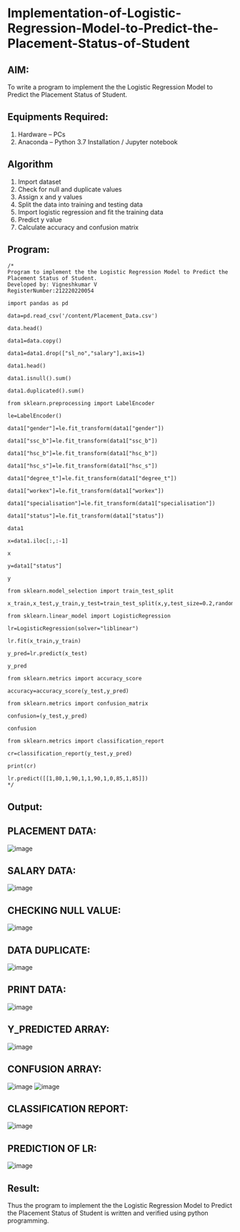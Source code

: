 # Implementation-of-Logistic-Regression-Model-to-Predict-the-Placement-Status-of-Student

## AIM:
To write a program to implement the the Logistic Regression Model to Predict the Placement Status of Student.

## Equipments Required:
1. Hardware – PCs
2. Anaconda – Python 3.7 Installation / Jupyter notebook

## Algorithm
1. Import dataset
2. Check for null and duplicate values
3. Assign x and y values
4. Split the data into training and testing data
5. Import logistic regression and fit the training data
6. Predict y value
7. Calculate accuracy and confusion matrix

## Program:
```
/*
Program to implement the the Logistic Regression Model to Predict the Placement Status of Student.
Developed by: Vigneshkumar V
RegisterNumber:212220220054

import pandas as pd

data=pd.read_csv('/content/Placement_Data.csv')

data.head()

data1=data.copy()

data1=data1.drop(["sl_no","salary"],axis=1)

data1.head()

data1.isnull().sum()

data1.duplicated().sum()

from sklearn.preprocessing import LabelEncoder

le=LabelEncoder()

data1["gender"]=le.fit_transform(data1["gender"])

data1["ssc_b"]=le.fit_transform(data1["ssc_b"])

data1["hsc_b"]=le.fit_transform(data1["hsc_b"])

data1["hsc_s"]=le.fit_transform(data1["hsc_s"])

data1["degree_t"]=le.fit_transform(data1["degree_t"])

data1["workex"]=le.fit_transform(data1["workex"])

data1["specialisation"]=le.fit_transform(data1["specialisation"])

data1["status"]=le.fit_transform(data1["status"])

data1

x=data1.iloc[:,:-1]

x

y=data1["status"]

y

from sklearn.model_selection import train_test_split

x_train,x_test,y_train,y_test=train_test_split(x,y,test_size=0.2,random_state=0)

from sklearn.linear_model import LogisticRegression

lr=LogisticRegression(solver="liblinear")

lr.fit(x_train,y_train)

y_pred=lr.predict(x_test)

y_pred

from sklearn.metrics import accuracy_score

accuracy=accuracy_score(y_test,y_pred)

from sklearn.metrics import confusion_matrix

confusion=(y_test,y_pred)

confusion

from sklearn.metrics import classification_report

cr=classification_report(y_test,y_pred)

print(cr)

lr.predict([[1,80,1,90,1,1,90,1,0,85,1,85]])
*/
```
## Output:

## PLACEMENT DATA:
![image](https://github.com/srimathi-25/Implementation-of-Logistic-Regression-Model-to-Predict-the-Placement-Status-of-Student/assets/114581999/4a8f4795-6f8a-4001-bf67-241dc802fb5c)
## SALARY DATA:
![image](https://github.com/srimathi-25/Implementation-of-Logistic-Regression-Model-to-Predict-the-Placement-Status-of-Student/assets/114581999/d5ee33ad-1b02-4482-b4a6-e0be58e25e72)
## CHECKING NULL VALUE:
![image](https://github.com/srimathi-25/Implementation-of-Logistic-Regression-Model-to-Predict-the-Placement-Status-of-Student/assets/114581999/762f5d3f-1d86-4df8-b5a7-597c066e956f)
## DATA DUPLICATE:
![image](https://github.com/srimathi-25/Implementation-of-Logistic-Regression-Model-to-Predict-the-Placement-Status-of-Student/assets/114581999/544ede4f-ecc0-49d7-915c-24a407930373)
## PRINT DATA:
![image](https://github.com/srimathi-25/Implementation-of-Logistic-Regression-Model-to-Predict-the-Placement-Status-of-Student/assets/114581999/39724df8-e293-4047-a1dc-a31467d0cd8b)
## Y_PREDICTED ARRAY:
![image](https://github.com/srimathi-25/Implementation-of-Logistic-Regression-Model-to-Predict-the-Placement-Status-of-Student/assets/114581999/68015e7e-f105-4f28-9499-1fe9995c027a)
## CONFUSION ARRAY:
![image](https://github.com/srimathi-25/Implementation-of-Logistic-Regression-Model-to-Predict-the-Placement-Status-of-Student/assets/114581999/bfb8c5b2-87e7-4def-b1cd-d2ced2172d3d)
![image](https://github.com/srimathi-25/Implementation-of-Logistic-Regression-Model-to-Predict-the-Placement-Status-of-Student/assets/114581999/25b2ba47-83dc-4c65-bd6c-5c9a8879a6e6)
## CLASSIFICATION REPORT:
![image](https://github.com/srimathi-25/Implementation-of-Logistic-Regression-Model-to-Predict-the-Placement-Status-of-Student/assets/114581999/2aa1f569-3280-469e-ab99-e30a582ad14a)
## PREDICTION OF LR:
![image](https://github.com/srimathi-25/Implementation-of-Logistic-Regression-Model-to-Predict-the-Placement-Status-of-Student/assets/114581999/a5bde930-23e5-44e7-98e0-511b0440921e)



## Result:
Thus the program to implement the the Logistic Regression Model to Predict the Placement Status of Student is written and verified using python programming.
